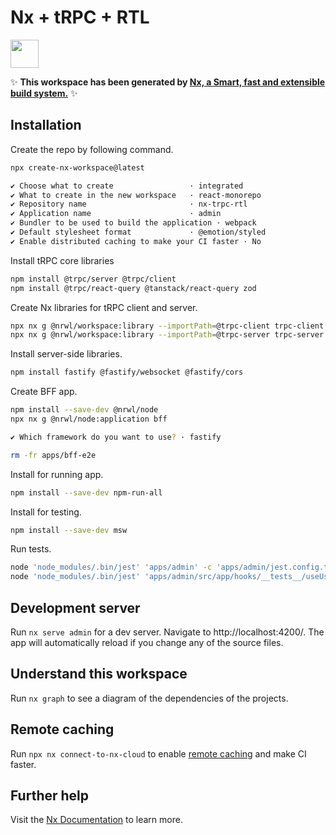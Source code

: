 # Nx + tRPC + RTL

<a alt="Nx logo" href="https://nx.dev" target="_blank" rel="noreferrer"><img src="https://raw.githubusercontent.com/nrwl/nx/master/images/nx-logo.png" width="45"></a>

✨ **This workspace has been generated by [Nx, a Smart, fast and extensible build system.](https://nx.dev)** ✨

## Installation

Create the repo by following command.

```sh
npx create-nx-workspace@latest

✔ Choose what to create                 · integrated
✔ What to create in the new workspace   · react-monorepo
✔ Repository name                       · nx-trpc-rtl
✔ Application name                      · admin
✔ Bundler to be used to build the application · webpack
✔ Default stylesheet format             · @emotion/styled
✔ Enable distributed caching to make your CI faster · No
```

Install tRPC core libraries

```sh
npm install @trpc/server @trpc/client
npm install @trpc/react-query @tanstack/react-query zod
```

Create Nx libraries for tRPC client and server.

```sh
npx nx g @nrwl/workspace:library --importPath=@trpc-client trpc-client
npx nx g @nrwl/workspace:library --importPath=@trpc-server trpc-server
```

Install server-side libraries.

```sh
npm install fastify @fastify/websocket @fastify/cors
```

Create BFF app.

```sh
npm install --save-dev @nrwl/node
npx nx g @nrwl/node:application bff

✔ Which framework do you want to use? · fastify

rm -fr apps/bff-e2e
```

Install for running app.

```sh
npm install --save-dev npm-run-all
```

Install for testing.

```sh
npm install --save-dev msw
```

Run tests.

```sh
node 'node_modules/.bin/jest' 'apps/admin' -c 'apps/admin/jest.config.ts'
node 'node_modules/.bin/jest' 'apps/admin/src/app/hooks/__tests__/useUsers.spec.tsx' -c 'apps/admin/jest.config.ts' -t '...'
```

## Development server

Run `nx serve admin` for a dev server. Navigate to http://localhost:4200/. The app will automatically reload if you change any of the source files.

## Understand this workspace

Run `nx graph` to see a diagram of the dependencies of the projects.

## Remote caching

Run `npx nx connect-to-nx-cloud` to enable [remote caching](https://nx.app) and make CI faster.

## Further help

Visit the [Nx Documentation](https://nx.dev) to learn more.

